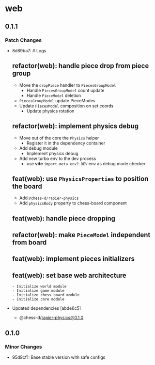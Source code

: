 # web

## 0.1.1

### Patch Changes

- 8d89ba7: # Logs

  ## refactor(web): handle piece drop from piece group

  - Move the `dropPiece` handler to `PiecesGroupModel`
    - Handle `PiecesGroupModel` count update
    - Handle `PieceModel` deletion
  - `PiecesGroupModel` update PieceModes
  - Update `PiecesModel` composition on set coords
    - Update physics rotation

  ## refactor(web): implement physics debug

  - Move out of the core the `Physics` helper
    - Register it in the dependency container
  - Add debug module
    - Implement physics debug
  - Add new turbo env to the dev process
    - use **vite** `import.meta.env?.DEV` env as debug mode checker

  ## feat(web): use `PhysicsProperties` to position the board

  - Add `@chess-d/rapier-physics`
  - Add `physicsBody` property to chess-board component

  ## feat(web): handle piece dropping

  ## refactor(web): make `PieceModel` independent from board

  ## feat(web): implement pieces initializers

  ## feat(web): set base web architecture

      - Initialize world module
      - Initialize game module
      - Initialize chess board module
      - initialize core module

- Updated dependencies [abde6c5]
  - @chess-d/rapier-physics@0.1.0

## 0.1.0

### Minor Changes

- 95d9cf1: Base stable version with safe configs
